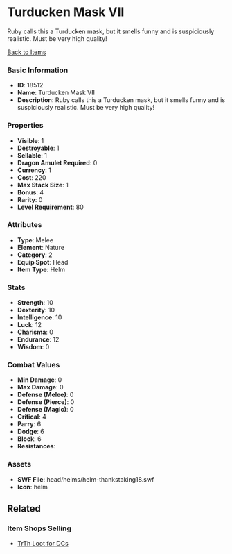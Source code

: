 # Turducken Mask VII

Ruby calls this a Turducken mask, but it smells funny and is suspiciously realistic. Must be very high quality!

[Back to Items](../items.md)

### Basic Information

- **ID**: 18512
- **Name**: Turducken Mask VII
- **Description**: Ruby calls this a Turducken mask, but it smells funny and is suspiciously realistic. Must be very high quality!

### Properties

- **Visible**: 1
- **Destroyable**: 1
- **Sellable**: 1
- **Dragon Amulet Required**: 0
- **Currency**: 1
- **Cost**: 220
- **Max Stack Size**: 1
- **Bonus**: 4
- **Rarity**: 0
- **Level Requirement**: 80

### Attributes

- **Type**: Melee
- **Element**: Nature
- **Category**: 2
- **Equip Spot**: Head
- **Item Type**: Helm

### Stats

- **Strength**: 10
- **Dexterity**: 10
- **Intelligence**: 10
- **Luck**: 12
- **Charisma**: 0
- **Endurance**: 12
- **Wisdom**: 0

### Combat Values

- **Min Damage**: 0
- **Max Damage**: 0
- **Defense (Melee)**: 0
- **Defense (Pierce)**: 0
- **Defense (Magic)**: 0
- **Critical**: 4
- **Parry**: 6
- **Dodge**: 6
- **Block**: 6
- **Resistances**: 

### Assets

- **SWF File**: head/helms/helm-thankstaking18.swf
- **Icon**: helm

## Related

### Item Shops Selling

- [TrTh Loot for DCs](../item-shops/611-trth-loot-for-dcs.md)

